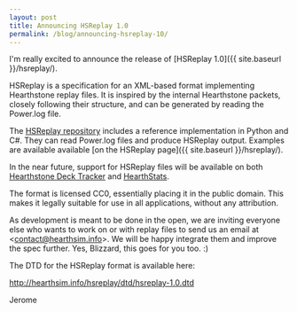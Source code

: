 ```yaml
---
layout: post
title: Announcing HSReplay 1.0
permalink: /blog/announcing-hsreplay-10/
---
```


I'm really excited to announce the release of [HSReplay 1.0]({{ site.baseurl }}/hsreplay/).

HSReplay is a specification for an XML-based format implementing Hearthstone
replay files. It is inspired by the internal Hearthstone packets, closely
following their structure, and can be generated by reading the Power.log file.

The [HSReplay repository](https://github.com/hearthsim/hsreplay) includes a
reference implementation in Python and C#. They can read Power.log files and
produce HSReplay output.
Examples are available available [on the HSReplay page]({{ site.baseurl }}/hsreplay/).

In the near future, support for HSReplay files will be available on both
[Hearthstone Deck Tracker](http://hsdecktracker.net) and [HearthStats](http://hearthstats.net/).

The format is licensed CC0, essentially placing it in the public domain. This
makes it legally suitable for use in all applications, without any attribution.

As development is meant to be done in the open, we are inviting everyone else
who wants to work on or with replay files to send us an email at
<[contact@hearthsim.info](mailto:contact@hearthsim.info)>. We will be happy
integrate them and improve the spec further.
Yes, Blizzard, this goes for you too. :)

The DTD for the HSReplay format is available here:

http://hearthsim.info/hsreplay/dtd/hsreplay-1.0.dtd

Jerome
